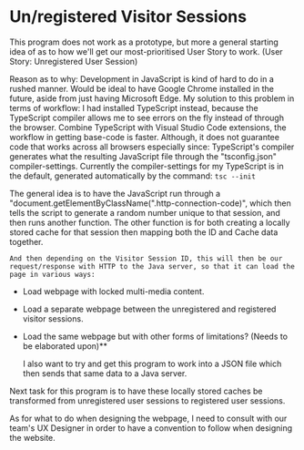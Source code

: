#	Un/registered Visitor Sessions

This program does not work as a prototype, but more a general starting idea of as to how we'll get our most-prioritised User Story to work.
(User Story: Unregistered User Session)

Reason as to why: Development in JavaScript is kind of hard to do in a rushed manner. Would be ideal to have Google Chrome installed in the future, aside from just having Microsoft Edge.
My solution to this problem in terms of workflow: I had installed TypeScript instead, because the TypeScript compiler allows me to see errors on the fly instead of through the browser.
Combine TypeScript with Visual Studio Code extensions, the workflow in getting base-code is faster. Although, it does not guarantee code that works across all browsers especially since:
	TypeScript's compiler generates what the resulting JavaScript file through the "tsconfig.json" compiler-settings. Currently the compiler-settings for my TypeScript is in the default,
		generated automatically by the command: `tsc --init`

The general idea is to have the JavaScript run through a "document.getElementByClassName(".http-connection-code)",
	which then tells the script to generate a random number unique to that session, and then runs another function.
	The other function is for both creating a locally stored cache for that session then mapping both the ID and Cache data together.

	And then depending on the Visitor Session ID, this will then be our request/response with HTTP to the Java server, so that it can load the page in various ways:

-	Load webpage with locked multi-media content.
-	Load a separate webpage between the unregistered and registered visitor sessions.
-	Load the same webpage but with other forms of limitations? (Needs to be elaborated upon)**

	I also want to try and get this program to work into a JSON file which then sends that same data to a Java server.

Next task for this program is to have these locally stored caches be transformed from unregistered user sessions to registered user sessions.

As for what to do when designing the webpage, I need to consult with our team's UX Designer in order to have a convention to follow when designing the website.